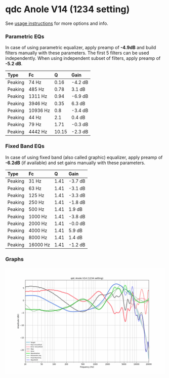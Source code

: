 # qdc Anole V14 (1234 setting)
See [usage instructions](https://github.com/jaakkopasanen/AutoEq#usage) for more options and info.

### Parametric EQs
In case of using parametric equalizer, apply preamp of **-4.9dB** and build filters manually
with these parameters. The first 5 filters can be used independently.
When using independent subset of filters, apply preamp of **-5.2 dB**.

| Type    | Fc       |     Q | Gain    |
|:--------|:---------|:------|:--------|
| Peaking | 74 Hz    |  0.16 | -4.2 dB |
| Peaking | 485 Hz   |  0.78 | 3.1 dB  |
| Peaking | 1311 Hz  |  0.94 | -6.9 dB |
| Peaking | 3946 Hz  |  0.35 | 6.3 dB  |
| Peaking | 10936 Hz |  0.8  | -3.4 dB |
| Peaking | 44 Hz    |  2.1  | 0.4 dB  |
| Peaking | 79 Hz    |  1.71 | -0.3 dB |
| Peaking | 4442 Hz  | 10.15 | -2.3 dB |

### Fixed Band EQs
In case of using fixed band (also called graphic) equalizer, apply preamp of **-6.2dB**
(if available) and set gains manually with these parameters.

| Type    | Fc       |    Q | Gain    |
|:--------|:---------|:-----|:--------|
| Peaking | 31 Hz    | 1.41 | -3.7 dB |
| Peaking | 63 Hz    | 1.41 | -3.1 dB |
| Peaking | 125 Hz   | 1.41 | -3.3 dB |
| Peaking | 250 Hz   | 1.41 | -1.8 dB |
| Peaking | 500 Hz   | 1.41 | 1.9 dB  |
| Peaking | 1000 Hz  | 1.41 | -3.8 dB |
| Peaking | 2000 Hz  | 1.41 | -0.0 dB |
| Peaking | 4000 Hz  | 1.41 | 5.9 dB  |
| Peaking | 8000 Hz  | 1.41 | 1.4 dB  |
| Peaking | 16000 Hz | 1.41 | -1.2 dB |

### Graphs
![](./qdc%20Anole%20V14%20(1234%20setting).png)